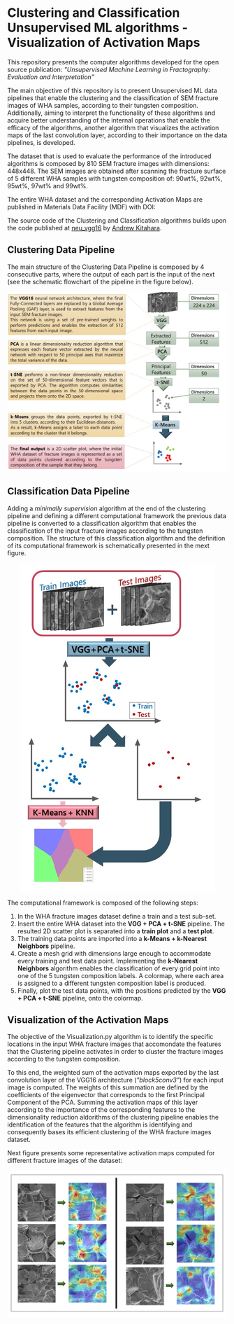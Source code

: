 # Clustering and Classification Unsupervised ML algorithms - Visualization of Activation Maps

This repository presents the computer algorithms developed for the open source publication: *"Unsupervised Machine Learning in Fractography: Evaluation and Interpretation"*

The main objective of this repository is to present Unsupervised ML data pipelines that enable the clustering and the classification of SEM fracture images of WHA samples, according to their tungsten composition. Additionally, aiming to interpret the functionality of these algorithms and acquire better understanding of the internal operations that enable the efficacy of the algorithms, another algorithm that visualizes the activation maps of the last convolution layer, according to their importance on the data pipelines, is developed.

The dataset that is used to evaluate the performance of the introduced algorithms is composed by 810 SEM fracture images with dimensions: 448x448. The SEM images are obtained after scanning the fracture surface of 5 different WHA samples with tungsten composition of: 90wt%, 92wt%, 95wt%, 97wt% and 99wt%. 

The entire WHA dataset and the corresponding Activation Maps are published in Materials Data Facility (MDF) with DOI: 

The source code of the Clustering and Classification algorithms builds upon the code published at [neu_vgg16](https://github.com/arkitahara/neu_vgg16) by [Andrew Kitahara](https://github.com/arkitahara).

## Clustering Data Pipeline

The main structure of the Clustering Data Pipeline is composed by 4 consecutive parts, where the output of each part is the input of the next (see the schematic flowchart of the pipeline in the figure below). 

<p align="center">
  <img src="Images/cluster_pipeline_comments.jpg">
</p>



## Classification Data Pipeline

Adding a *minimally supervision* algorithm at the end of the clustering pipeline and defining a different computational framework the previous data pipeline is converted to a classification algorithm that enables the classification of the input fracture images according to the tungsten composition. The structure of this classification algorithm and the definition of its computational framework is schematically presented in the mext figure.

<p align="center">
  <img src="Images/classification_pipeline.jpg">
</p>

The computational framework is composed of the following steps:

1. In the WHA fracture images dataset define a train and a test sub-set.
2. Insert the entire WHA dataset into the **VGG + PCA + t-SNE** pipeline. The resulted 2D scatter plot is separated into a **train plot** and a **test plot**.
3. The training data points are imported into a **k-Means + k-Nearest Neighbors** pipeline.
4. Create a mesh grid with dimensions large enough to accommodate every training and test data point. Implementing the  **k-Nearest Neighbors** algorithm enables the classification of every grid point into one of the 5 tungsten composition labels. A colormap, where each area is assigned to a different tungsten composition label is produced.
5. Finally, plot the test data points, with the positions predicted by the **VGG + PCA + t-SNE** pipeline, onto the colormap.


## Visualization of the Activation Maps

The objective of the Visualization.py algorithm is to identify the specific locations in the input WHA fracture images that accomondate the features that the Clustering pipeline activates in order to cluster the fracture images according to the tungsten composition. 

To this end, the weighted sum of the activation maps exported by the last convolution layer of the VGG16 architecture (*"block5conv3"*) for each input image is computed. The weights of this summation are defined by the coefficients of the eigenvector that corresponds to the first Principal Component of the PCA. Summing the activation maps of this layer according to the importance of the corresponding features to the dimensionality reduction aldorithms of the clustering pipeline enables the identification of the features that the algorithm is identifying and consequently bases its efficient clustering of the WHA fracture images dataset.

Next figure presents some representative activation maps computed for different fracture images of the dataset:


<p align="center">
  <img src="Images/AM.jpg">
</p>

